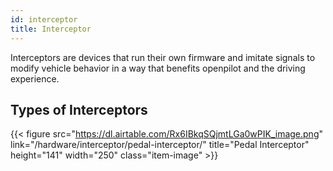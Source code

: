 ```yaml
---
id: interceptor
title: Interceptor
---
```


Interceptors are devices that run their own firmware and imitate signals to modify vehicle behavior in a way that benefits openpilot and the driving experience.

## Types of Interceptors

{{< figure src="https://dl.airtable.com/Rx6IBkqSQjmtLGa0wPIK_image.png" link="/hardware/interceptor/pedal-interceptor/" title="Pedal Interceptor" height="141" width="250" class="item-image" >}}

